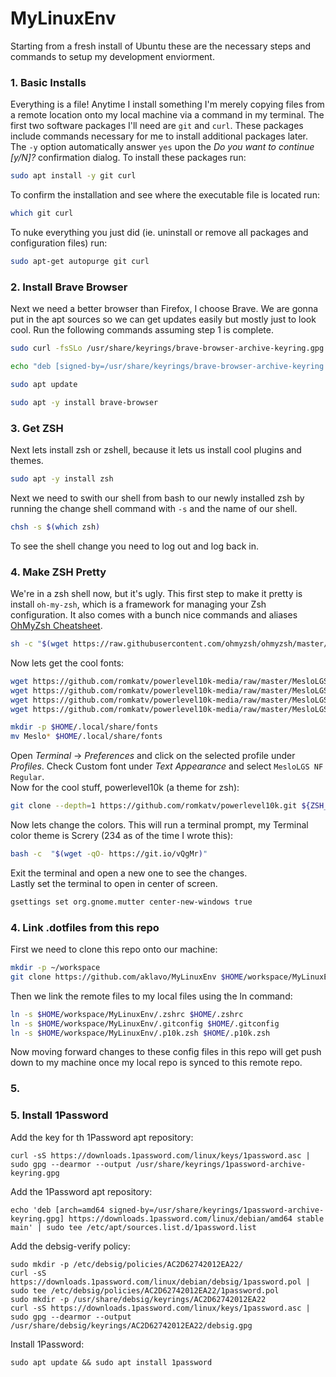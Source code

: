 # MyLinuxEnv
Starting from a fresh install of Ubuntu these are the necessary steps and commands to setup my development enviorment. 

### 1. Basic Installs
Everything is a file! Anytime I install something I'm merely copying files from a remote location onto my local machine via a command in my terminal. The first two software packages I'll need are `git` and `curl`. These packages include commands necessary for me to install additional packages later. The `-y` option automatically answer `yes`  upon the *Do you want to continue [y/N]?* confirmation dialog.
To install these packages run:  
```sh
sudo apt install -y git curl
```
To confirm the installation and see where the executable file is located run:
```sh
which git curl
```
To nuke everything you just did (ie. uninstall or remove all packages and configuration files) run:
```sh
sudo apt-get autopurge git curl
```

### 2. Install Brave Browser
Next we need a better browser than Firefox, I choose Brave. We are gonna put in the apt sources so we can get updates easily but mostly just to look cool. Run the following commands assuming step 1 is complete. 
```sh
sudo curl -fsSLo /usr/share/keyrings/brave-browser-archive-keyring.gpg https://brave-browser-apt-release.s3.brave.com/brave-browser-archive-keyring.gpg

echo "deb [signed-by=/usr/share/keyrings/brave-browser-archive-keyring.gpg] https://brave-browser-apt-release.s3.brave.com/ stable main"|sudo tee /etc/apt/sources.list.d/brave-browser-release.list

sudo apt update

sudo apt -y install brave-browser
```
### 3. Get ZSH
Next lets install zsh or zshell, because it lets us install cool plugins and themes. 
```sh
sudo apt -y install zsh
```
Next we need to swith our shell from bash to our newly installed zsh by running the change shell command with `-s` and the name of our shell. 
```sh
chsh -s $(which zsh)
```
To see the shell change you need to log out and log back in. 

### 4. Make ZSH Pretty
We're in a zsh shell now, but it's ugly. This first step to make it pretty is install `oh-my-zsh`, which is a framework for managing your Zsh configuration. It also comes with a bunch nice commands and aliases [OhMyZsh Cheatsheet](https://github.com/ohmyzsh/ohmyzsh/wiki/Cheatsheet).
```sh
sh -c "$(wget https://raw.githubusercontent.com/ohmyzsh/ohmyzsh/master/tools/install.sh -O -)"
```
Now lets get the cool fonts:
```sh
wget https://github.com/romkatv/powerlevel10k-media/raw/master/MesloLGS%20NF%20Regular.ttf
wget https://github.com/romkatv/powerlevel10k-media/raw/master/MesloLGS%20NF%20Bold.ttf
wget https://github.com/romkatv/powerlevel10k-media/raw/master/MesloLGS%20NF%20Italic.ttf
wget https://github.com/romkatv/powerlevel10k-media/raw/master/MesloLGS%20NF%20Bold%20Italic.ttf

mkdir -p $HOME/.local/share/fonts
mv Meslo* $HOME/.local/share/fonts
```
Open *Terminal* → *Preferences* and click on the selected profile under *Profiles*. Check Custom font under *Text Appearance* and select `MesloLGS NF Regular`.  
Now for the cool stuff, powerlevel10k (a theme for zsh):
```sh
git clone --depth=1 https://github.com/romkatv/powerlevel10k.git ${ZSH_CUSTOM:-$HOME/.oh-my-zsh/custom}/themes/powerlevel10k
```
Now lets change the colors. This will run a terminal prompt, my Terminal color theme is Screry (234 as of the time I wrote this):
```sh
bash -c  "$(wget -qO- https://git.io/vQgMr)" 
```
Exit the terminal and open a new one to see the changes.   
Lastly set the terminal to open in center of screen.
```sh
gsettings set org.gnome.mutter center-new-windows true
```

### 4. Link .dotfiles from this repo
First we need to clone this repo onto our machine:
```sh
mkdir -p ~/workspace
git clone https://github.com/aklavo/MyLinuxEnv $HOME/workspace/MyLinuxEnv
```
Then we link the remote files to my local files using the ln command:
```sh
ln -s $HOME/workspace/MyLinuxEnv/.zshrc $HOME/.zshrc
ln -s $HOME/workspace/MyLinuxEnv/.gitconfig $HOME/.gitconfig
ln -s $HOME/workspace/MyLinuxEnv/.p10k.zsh $HOME/.p10k.zsh
```
Now moving forward changes to these config files in this repo will get push down to my machine once my local repo is synced to this remote repo. 

### 5. 






### 5. Install 1Password
Add the key for th 1Password apt repository:
```
curl -sS https://downloads.1password.com/linux/keys/1password.asc | sudo gpg --dearmor --output /usr/share/keyrings/1password-archive-keyring.gpg
```
Add the 1Password apt repository:
```
echo 'deb [arch=amd64 signed-by=/usr/share/keyrings/1password-archive-keyring.gpg] https://downloads.1password.com/linux/debian/amd64 stable main' | sudo tee /etc/apt/sources.list.d/1password.list
```
Add the debsig-verify policy:
```
sudo mkdir -p /etc/debsig/policies/AC2D62742012EA22/
curl -sS https://downloads.1password.com/linux/debian/debsig/1password.pol | sudo tee /etc/debsig/policies/AC2D62742012EA22/1password.pol
sudo mkdir -p /usr/share/debsig/keyrings/AC2D62742012EA22
curl -sS https://downloads.1password.com/linux/keys/1password.asc | sudo gpg --dearmor --output /usr/share/debsig/keyrings/AC2D62742012EA22/debsig.gpg
```
Install 1Password:
```
sudo apt update && sudo apt install 1password
```
